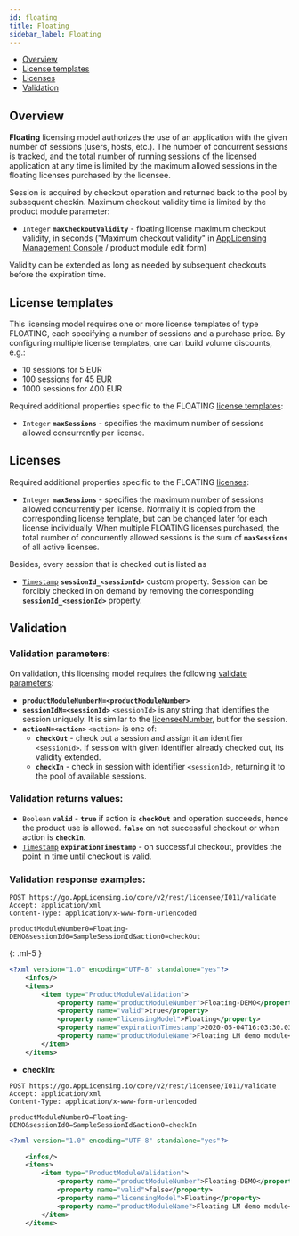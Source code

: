 ```yaml
---
id: floating
title: Floating
sidebar_label: Floating
---
```


-   [Overview](#overview)
-   [License templates](#license-templates)
-   [Licenses](#licenses)
-   [Validation](#validation)

Overview
--------

**Floating** licensing model authorizes the use of an application with the given number of sessions (users, hosts, etc.). The number of concurrent sessions is tracked, and the total number of running sessions of the licensed application at any time is limited by the maximum allowed sessions in the floating licenses purchased by the licensee.

Session is acquired by checkout operation and returned back to the pool by subsequent checkin. Maximum checkout validity time is limited by the product module parameter:

-   `Integer` **`maxCheckoutValidity`** - floating license maximum checkout validity, in seconds ("Maximum checkout validity" in <a href="http://l64.cc/nlUI" class="external-link">AppLicensing Management Console</a> / product module edit form)

Validity can be extended as long as needed by subsequent checkouts before the expiration time.

License templates
-----------------

This licensing model requires one or more license templates of type FLOATING, each specifying a number of sessions and a purchase price. By configuring multiple license templates, one can build volume discounts, e.g.:

-   10 sessions for 5 EUR
-   100 sessions for 45 EUR
-   1000 sessions for 400 EUR

Required additional properties specific to the FLOATING [license templates](object-model#license-template):

-   `Integer` **`maxSessions`** - specifies the maximum number of sessions allowed concurrently per license.

Licenses
--------

Required additional properties specific to the FLOATING [licenses](object-model#license):

-   `Integer` **`maxSessions`** - specifies the maximum number of sessions allowed concurrently per license. Normally it is copied from the corresponding license template, but can be changed later for each license individually. When multiple FLOATING licenses purchased, the total number of concurrently allowed sessions is the sum of **`maxSessions`** of all active licenses.

Besides, every session that is checked out is listed as

-   [`Timestamp`](restful-api#data-types) **`sessionId_<sessionId>`** custom property. Session can be forcibly checked in on demand by removing the corresponding **`sessionId_<sessionId>`** property.

Validation
----------

### Validation parameters:

On validation, this licensing model requires the following [validate parameters](licensee-services#validate-licensee):

-   **`productModuleNumberN=<productModuleNumber>`**
-   **`sessionIdN=<sessionId>`** `<sessionId>` is any string that identifies the session uniquely. It is similar to the [licenseeNumber](glossary), but for the session.
-   **`actionN=<action>`** `<action>` is one of:
    -   **`checkOut`** - check out a session and assign it an identifier `<sessionId>`. If session with given identifier already checked out, its validity extended.
    -   **`checkIn`** - check in session with identifier `<sessionId>`, returning it to the pool of available sessions.

### Validation returns values:

-   `Boolean` **`valid`** - **`true`** if action is **`checkOut`** and operation succeeds, hence the product use is allowed. **`false`** on not successful checkout or when action is **`checkIn`**.
-   [`Timestamp`](restful-api#data-types) **`expirationTimestamp`** - on successful checkout, provides the point in time until checkout is valid.

### Validation response examples:

```http
POST https://go.AppLicensing.io/core/v2/rest/licensee/I011/validate
Accept: application/xml
Content-Type: application/x-www-form-urlencoded

productModuleNumber0=Floating-DEMO&sessionId0=SampleSessionId&action0=checkOut
```
{: .ml-5 }


```xml
<?xml version="1.0" encoding="UTF-8" standalone="yes"?>
    <infos/>
    <items>
        <item type="ProductModuleValidation">
            <property name="productModuleNumber">Floating-DEMO</property>
            <property name="valid">true</property>
            <property name="licensingModel">Floating</property>
            <property name="expirationTimestamp">2020-05-04T16:03:30.032Z</property>
            <property name="productModuleName">Floating LM demo module</property>
        </item>
    </items>

```

-   **checkIn:**

```http
POST https://go.AppLicensing.io/core/v2/rest/licensee/I011/validate
Accept: application/xml
Content-Type: application/x-www-form-urlencoded

productModuleNumber0=Floating-DEMO&sessionId0=SampleSessionId&action0=checkIn
```


```xml
<?xml version="1.0" encoding="UTF-8" standalone="yes"?>

    <infos/>
    <items>
        <item type="ProductModuleValidation">
            <property name="productModuleNumber">Floating-DEMO</property>
            <property name="valid">false</property>
            <property name="licensingModel">Floating</property>
            <property name="productModuleName">Floating LM demo module</property>
        </item>
    </items>

```

